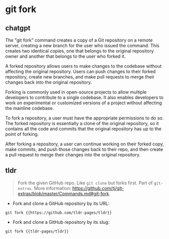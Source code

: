# git fork 
## chatgpt 
The "git fork" command creates a copy of a Git repository on a remote server, creating a new branch for the user who issued the command. This creates two identical copies, one that belongs to the original repository owner and another that belongs to the user who forked it.

A forked repository allows users to make changes to the codebase without affecting the original repository. Users can push changes to their forked repository, create new branches, and make pull requests to merge their changes back into the original repository.

Forking is commonly used in open-source projects to allow multiple developers to contribute to a single codebase. It also enables developers to work on experimental or customized versions of a project without affecting the mainline codebase.

To fork a repository, a user must have the appropriate permissions to do so. The forked repository is essentially a clone of the original repository, so it contains all the code and commits that the original repository has up to the point of forking.

After forking a repository, a user can continue working on their forked copy, make commits, and push those changes back to their repo, and then create a pull request to merge their changes into the original repository. 

## tldr 
 
> Fork the given GitHub repo. Like `git clone` but forks first.
> Part of `git-extras`.
> More information: <https://github.com/tj/git-extras/blob/master/Commands.md#git-fork>.

- Fork and clone a GitHub repository by its URL:

`git fork {{https://github.com/tldr-pages/tldr}}`

- Fork and clone a GitHub repository by its slug:

`git fork {{tldr-pages/tldr}}`
